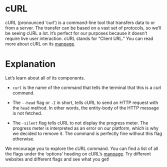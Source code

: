# cURL

cURL (pronounced ‘curl’) is a command-line tool that transfers data to or from a server. The transfer can be based on a vast set of protocols, so we’ll be seeing cURL a lot. It’s perfect for our purposes because it doesn’t require live user interaction. cURL stands for “Client URL.” You can read more about cURL on its [manpage](https://curl.haxx.se/docs/manpage.html).

# Explanation

Let’s learn about all of its components.

- <code>curl</code> is the name of the command that tells the terminal that this is a curl command.

- The <code>--head</code> flag or <code>-I</code> in short, tells cURL to send an HTTP request with the <code>head</code> method. In other words, the entity-body of the HTTP message is not fetched.

- The <code>-silent</code> flag tells cURL to not display the progress meter. The progress meter is interpreted as an error on our platform, which is why we decided to remove it. The command is perfectly fine without this flag otherwise.

We encourage you to explore the cURL command. You can find a list of all the flags under the ‘options’ heading on cURL’s [manpage](https://curl.haxx.se/docs/manpage.html). Try different websites and different flags and see what you get!
